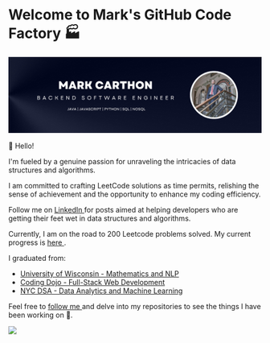 # Welcome to Mark's GitHub Code Factory 🏭

![Banner](https://github.com/mcarthon/mcarthon/blob/main/Lawyers%20LinkedIn%20Cover%20Image%20with%20Portrait.png)

👋 Hello! 

I'm fueled by a genuine passion for unraveling the intricacies of data structures and algorithms. 

I am committed to crafting LeetCode solutions as time permits, relishing the sense of achievement and the opportunity to enhance my coding efficiency.

Follow me on <a href="https://www.linkedin.com/in/markcarthon/"> LinkedIn </a> for posts aimed at helping developers who are getting their feet wet in data structures and algorithms.

Currently, I am on the road to 200 Leetcode problems solved. My current progress is <a href="https://leetcode.com/MarkCarthon/"> here </a>.

I graduated from:
<ul>
  <li> <a href="https://uwm.edu/math/graduate/programs/ms-program/standard-mathematics-statistics/"> University of Wisconsin - Mathematics and NLP </a> </li>
  <li> <a href="https://www.codingdojo.com/software-development-full-time"> Coding Dojo - Full-Stack Web Development </a> </li>
  <li> <a href="https://nycdatascience.com/data-science-bootcamp/#what-you-will-learn"> NYC DSA - Data Analytics and Machine Learning </a> </li>
</ul>

Feel free to <a href="https://github.com/login?return_to=https%3A%2F%2Fgithub.com%2Fmcarthon"> follow me </a> and delve into my repositories to see the things I have been working on 🚀.

<div>
  <img src="https://github-readme-stats.vercel.app/api/top-langs/?username=mcarthon&size_weight=1&count_weight=0&layout=normal&width=1600&theme=dark&langs_count=10&hide=jupyter%20notebook,r&custom_title=Programming%20Languages">
</div>
